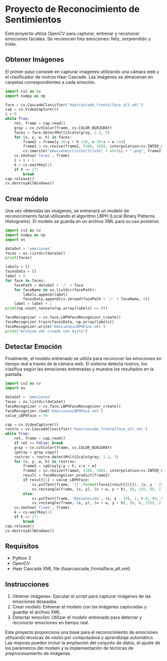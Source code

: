 # Proyecto de Reconocimiento de Sentimientos

Este proyecto utiliza OpenCV para capturar, entrenar y reconocer emociones faciales. Se reconocen tres emociones: feliz, sorprendido y triste.

## Obtener Imágenes

El primer paso consiste en capturar imágenes utilizando una cámara web y el clasificador de rostros Haar Cascade. Las imágenes se almacenan en carpetas correspondientes a cada emoción.

```python
import cv2 as cv
import numpy as np

face = cv.CascadeClassifier('haarcascade_frontalface_alt.xml')
cap = cv.VideoCapture(0)
i = 0
while True:
    ret, frame = cap.read()
    gray = cv.cvtColor(frame, cv.COLOR_BGR2GRAY)
    faces = face.detectMultiScale(gray, 1.3, 5)
    for (x, y, w, h) in faces:
        frame2 = frame[y-10:y + h +10, x-10:x + w +10]
        frame2 = cv.resize(frame2, (100, 100), interpolation=cv.INTER_AREA)
        cv.imwrite("emociones/triste/triste" + str(i) + ".png", frame2)
    cv.imshow('faces', frame)
    i = i + 1
    k = cv.waitKey(1)
    if k == 27:
        break
cap.release()
cv.destroyAllWindows()
```

## Crear módelo

Una vez obtenidas las imágenes, se entrenará un modelo de reconocimiento facial utilizando el algoritmo LBPH (Local Binary Patterns Histograms). El modelo se guarda en un archivo XML para su uso posterior.

```python
import cv2 as cv
import numpy as np
import os

dataSet = 'emociones'
faces = os.listdir(dataSet)
print(faces)

labels = []
facesData = []
label = 0
for face in faces:
    facePath = dataSet + '/' + face
    for faceName in os.listdir(facePath):
        labels.append(label)
        facesData.append(cv.imread(facePath + '/' + faceName, 0))
    label = label + 1
print(np.count_nonzero(np.array(labels) == 0))

faceRecognizer = cv.face.LBPHFaceRecognizer_create()
faceRecognizer.train(facesData, np.array(labels))
faceRecognizer.write('EmocionesLBPHFace.xml')
print("Archivo xml creado con éxito")
```

## Detectar Emoción

Finalmente, el modelo entrenado se utiliza para reconocer las emociones en tiempo real a través de la cámara web. El sistema detecta rostros, los clasifica según las emociones entrenadas y muestra los resultados en la pantalla.

```python
import cv2 as cv
import os

dataSet = 'emociones'
faces = os.listdir(dataSet)
faceRecognizer = cv.face.LBPHFaceRecognizer_create()
faceRecognizer.read('EmocionesLBPHFace.xml')
value_LBPHface = 70

cap = cv.VideoCapture(0)
rostro = cv.CascadeClassifier('haarcascade_frontalface_alt.xml')
while True:
    ret, frame = cap.read()
    if ret == False: break
    gray = cv.cvtColor(frame, cv.COLOR_BGR2GRAY)
    cpGray = gray.copy()
    rostros = rostro.detectMultiScale(gray, 1.3, 3)
    for (x, y, w, h) in rostros:
        frame2 = cpGray[y:y + h, x:x + w]
        frame2 = cv.resize(frame2, (100, 100), interpolation=cv.INTER_CUBIC)
        result = faceRecognizer.predict(frame2)
        if result[1] > value_LBPHface:
            cv.putText(frame, '{}'.format(faces[result[0]]), (x, y - 25), 2, 1.1, (0, 255, 0), 1, cv.LINE_AA)
            cv.rectangle(frame, (x, y), (x + w, y + h), (0, 255, 0), 2)
        else:
            cv.putText(frame, 'Desconocido', (x, y - 20), 2, 0.8, (0, 0, 255), 1, cv.LINE_AA)
            cv.rectangle(frame, (x, y), (x + w, y + h), (0, 0, 255), 2)
    cv.imshow('frame', frame)
    k = cv.waitKey(1)
    if k == 27:
        break
cap.release()
cv.destroyAllWindows()
```

## Requisitos
* Python 3
* OpenCV
* Haar Cascade XML file (haarcascade_frontalface_alt.xml)

## Instrucciones
1. Obtener imágenes: Ejecutar el script para capturar imágenes de las emociones deseadas.
2. Crear modelo: Entrenar el modelo con las imágenes capturadas y guardar el archivo XML.
3. Detectar emoción: Utilizar el modelo entrenado para detectar y reconocer emociones en tiempo real.

Este proyecto proporciona una base para el reconocimiento de emociones utilizando técnicas de visión por computadora y aprendizaje automático. Las mejoras pueden incluir la ampliación del conjunto de datos, el ajuste de los parámetros del modelo y la implementación de técnicas de preprocesamiento de imágenes.

